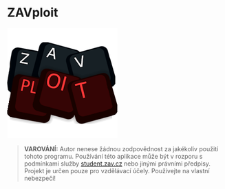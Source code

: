 # ZAVploit

![Logo](./ikonky/logo.png)

> **VAROVÁNÍ:** Autor nenese žádnou zodpovědnost za jakékoliv použití tohoto programu. Používání této aplikace může být v rozporu s podmínkami služby [student.zav.cz](https://student.zav.cz/#!/login) nebo jinými právními předpisy. Projekt je určen pouze pro vzdělávací účely. Používejte na vlastní nebezpečí!
